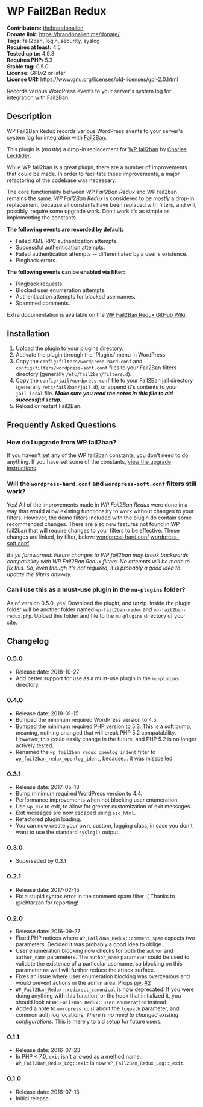 # WP Fail2Ban Redux #
**Contributors:** [thebrandonallen](https://profiles.wordpress.org/thebrandonallen)  
**Donate link:** https://brandonallen.me/donate/  
**Tags:** fail2ban, login, security, syslog  
**Requires at least:** 4.5  
**Tested up to:** 4.9.8  
**Requires PHP:** 5.3  
**Stable tag:** 0.5.0  
**License:** GPLv2 or later  
**License URI:** https://www.gnu.org/licenses/old-licenses/gpl-2.0.html  

Records various WordPress events to your server's system log for integration with Fail2Ban.

## Description ##

WP Fail2Ban Redux records various WordPress events to your server's system log for integration with [Fail2Ban](http://www.fail2ban.org/).

This plugin is (*mostly*) a drop-in replacement for [WP fail2ban](https://wordpress.org/plugins/wp-fail2ban/) by [Charles Lecklider](https://charles.lecklider.org/).

While WP fail2ban is a great plugin, there are a number of improvements that could be made. In order to facilitate these improvements, a major refactoring of the codebase was necessary.

The core functionality between *WP Fail2Ban Redux* and WP fail2ban remains the same. *WP Fail2Ban Redux* is considered to be *mostly* a drop-in replacement, because all constants have been replaced with filters, and will, possibly, require some upgrade work. Don’t work it’s as simple as implementing the constants.

**The following events are recorded by default:**

* Failed XML-RPC authentication attempts.
* Successful authentication attempts.
* Failed authentication attempts -- differentiated by a user's existence.
* Pingback errors.

**The following events can be enabled via filter:**

* Pingback requests.
* Blocked user enumeration attempts.
* Authentication attempts for blocked usernames.
* Spammed comments.

Extra documentation is available on the [WP Fail2Ban Redux GitHub Wiki](https://github.com/thebrandonallen/wp-fail2ban-redux/wiki).

## Installation ##

1. Upload the plugin to your plugins directory.
1. Activate the plugin through the 'Plugins' menu in WordPress.
1. Copy the `config/filters/wordpress-hard.conf` and `config/filters/wordpress-soft.conf` files to your Fail2Ban filters directory (generally `/etc/fail2ban/filters.d`).
1. Copy the `config/jail/wordpress.conf` file to your Fail2Ban jail directory (generally `/etc/fail2ban/jail.d`), or append it's contents to your `jail.local` file. ***Make sure you read the notes in this file to aid successful setup.***
1. Reload or restart Fail2Ban.

## Frequently Asked Questions ##

### How do I upgrade from WP fail2ban? ###
If you haven't set any of the WP fail2ban constants, you don't need to do anything. If you have set some of the constants, [view the upgrade instructions](https://github.com/thebrandonallen/wp-fail2ban-redux/wiki/Upgrading-from-WP-fail2ban).

### Will the `wordpress-hard.conf` and `wordpress-soft.conf` filters still work? ###
Yes! All of the improvements made in *WP Fail2Ban Redux* were done in a way that would allow existing functionality to work without changes to your filters. However, the demo filters included with the plugin do contain some recommended changes. There are also new features not found in WP fail2ban that will require changes to your filters to be effective. These changes are linked, by filter, below:
[wordpress-hard.conf](https://github.com/thebrandonallen/wp-fail2ban-redux/compare/e3ec3c9...master#diff-03e39c06976d40fc41208c0ff448babd)
[wordpress-soft.conf](https://github.com/thebrandonallen/wp-fail2ban-redux/compare/e3ec3c9...master#diff-4f0afadcecac37d4c1b48730e5ca848c)

*Be ye forewarned: Future changes to WP fail2ban may break backwards compatibility with WP Fail2Ban Redux filters. No attempts will be made to fix this. So, even though it's not required, it is probably a good idea to update the filters anyway.*

### Can I use this as a must-use plugin in the `mu-plugins` folder?
As of version 0.5.0, yes! Download the plugin, and unzip. Inside the plugin folder will be another folder named `wp-fail2ban-redux` and `wp-fail2ban-redux.php`. Upload this folder and file to the `mu-plugins` directory of your site.
###
## Changelog ##

### 0.5.0 ###
* Release date: 2018-10-27
* Add better support for use as a must-use plugin in the `mu-plugins` directory.

### 0.4.0 ###
* Release date: 2018-01-15
* Bumped the minimum required WordPress version to 4.5.
* Bumped the minimum required PHP version to 5.3. This is a soft bump, meaning, nothing changed that will break PHP 5.2 compatability. However, this could easily change in the future, and PHP 5.2 is no longer actively tested.
* Renamed the `wp_fail2ban_redux_openlog_indent` filter to `wp_fail2ban_redux_openlog_ident`, because... it was misspelled.

### 0.3.1 ###
* Release date: 2017-05-18
* Bump minimum required WordPress version to 4.4.
* Performance improvements when not blocking user enumeration.
* Use `wp_die` to exit, to allow for greater customization of exit messages.
* Exit messages are now escaped using `esc_html`.
* Refactored plugin loading.
* You can now create your own, custom, logging class, in case you don't want to use the standard `syslog()` output.

### 0.3.0 ###
* Superseded by 0.3.1

### 0.2.1 ###
* Release date: 2017-02-15
* Fix a stupid syntax error in the comment spam filter :( Thanks to @ichtarzan for reporting!

### 0.2.0 ###
* Release date: 2016-09-27
* Fixed PHP notices where `WP_Fail2Ban_Redux::comment_spam` expects two parameters. Decided it was probably a good idea to oblige.
* User enumeration blocking now checks for both the `author` and `author_name` parameters. The `author_name` parameter could be used to validate the existence of a particular username, so blocking on this parameter as well will further reduce the attack surface.
* Fixes an issue where user enumeration blocking was overzealous and would prevent actions in the admin area. Props [pjv](https://github.com/pjv). [#2](https://github.com/thebrandonallen/wp-fail2ban-redux/issues/2)
* `WP_Fail2Ban_Redux::redirect_canonical` is now deprecated. If you were doing anything with this function, or the hook that initialized it, you should look at `WP_Fail2Ban_Redux::user_enumeration` instead.
* Added a note to `wordpress.conf` about the `logpath` parameter, and common auth log locations. *There is no need to changed existing configurations.* This is merely to aid setup for future users.

### 0.1.1 ###
* Release date: 2016-07-23
* In PHP < 7.0, `exit` isn't allowed as a method name. `WP_Fail2Ban_Redux_Log::exit` is now `WP_Fail2Ban_Redux_Log::_exit`.

### 0.1.0 ###
* Release date: 2016-07-13
* Initial release.
